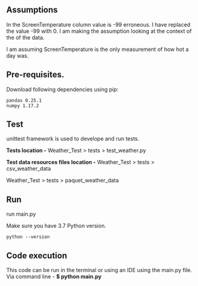 ## Assumptions
In the ScreenTemperature column value is -99 erroneous.
I have replaced the value -99 with 0.
I am making the assumption looking at the context of the 
of the data.

I am assuming ScreenTemperature is the only measurement of how hot a day was.



## Pre-requisites.


Download following dependencies using pip:
```
pandas 0.25.1
numpy 1.17.2
```

## Test
unittest framework is used to develope and run tests.

**Tests location -** 
Weather_Test > tests > test_weather.py

**Test data resources files location -**
Weather_Test > tests >  csv_weather_data

Weather_Test > tests >  paquet_weather_data

## Run
run main.py


Make sure you have 3.7 Python version.
```
python --version
```

## Code execution

This code can be run in the terminal or using an IDE using the main.py file.
Via command line - **$ python main.py**

